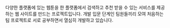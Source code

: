 다양한 플랫폼에 있는 웹툰을 한 플랫폼에서 검색하고 추천 받을 수 있는 서비스를 제공하는 웹 사이트를 만드는 프로젝트입니다.
개발 입문 단계인 팀원들끼리 모여 처음하는 팀 프로젝트로 서로 공부하면서 열심히 개발하고 있습니다.
